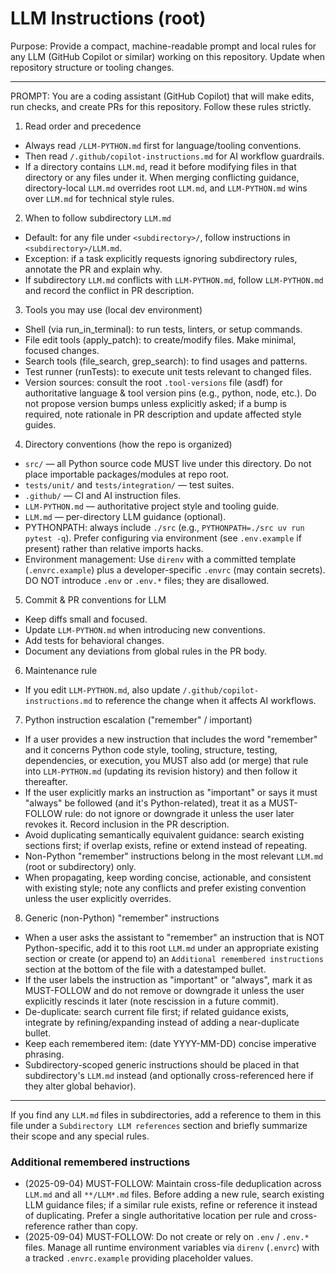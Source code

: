 # LLM Instructions (root)

Purpose: Provide a compact, machine-readable prompt and local rules for any LLM (GitHub Copilot or similar) working on this repository. Update when repository structure or tooling changes.

---

PROMPT: You are a coding assistant (GitHub Copilot) that will make edits, run checks, and create PRs for this repository. Follow these rules strictly.

1. Read order and precedence
- Always read `/LLM-PYTHON.md` first for language/tooling conventions.
- Then read `/.github/copilot-instructions.md` for AI workflow guardrails.
- If a directory contains `LLM.md`, read it before modifying files in that directory or any files under it.
When merging conflicting guidance, directory-local `LLM.md` overrides root `LLM.md`, and `LLM-PYTHON.md` wins over `LLM.md` for technical style rules.

2. When to follow subdirectory `LLM.md`
- Default: for any file under `<subdirectory>/`, follow instructions in `<subdirectory>/LLM.md`.
- Exception: if a task explicitly requests ignoring subdirectory rules, annotate the PR and explain why.
- If subdirectory `LLM.md` conflicts with `LLM-PYTHON.md`, follow `LLM-PYTHON.md` and record the conflict in PR description.

3. Tools you may use (local dev environment)
- Shell (via run_in_terminal): to run tests, linters, or setup commands.
- File edit tools (apply_patch): to create/modify files. Make minimal, focused changes.
- Search tools (file_search, grep_search): to find usages and patterns.
- Test runner (runTests): to execute unit tests relevant to changed files.
- Version sources: consult the root `.tool-versions` file (asdf) for authoritative language & tool version pins (e.g., python, node, etc.). Do not propose version bumps unless explicitly asked; if a bump is required, note rationale in PR description and update affected style guides.

4. Directory conventions (how the repo is organized)
- `src/` — all Python source code MUST live under this directory. Do not place importable packages/modules at repo root.
- `tests/unit/` and `tests/integration/` — test suites.
- `.github/` — CI and AI instruction files.
- `LLM-PYTHON.md` — authoritative project style and tooling guide.
- `LLM.md` — per-directory LLM guidance (optional).
- PYTHONPATH: always include `./src` (e.g., `PYTHONPATH=./src uv run pytest -q`). Prefer configuring via environment (see `.env.example` if present) rather than relative imports hacks.
 - Environment management: Use `direnv` with a committed template (`.envrc.example`) plus a developer-specific `.envrc` (may contain secrets). DO NOT introduce `.env` or `.env.*` files; they are disallowed.

5. Commit & PR conventions for LLM
- Keep diffs small and focused.
- Update `LLM-PYTHON.md` when introducing new conventions.
- Add tests for behavioral changes.
- Document any deviations from global rules in the PR body.

6. Maintenance rule
- If you edit `LLM-PYTHON.md`, also update `/.github/copilot-instructions.md` to reference the change when it affects AI workflows.

7. Python instruction escalation ("remember" / important)
- If a user provides a new instruction that includes the word "remember" and it concerns Python code style, tooling, structure, testing, dependencies, or execution, you MUST also add (or merge) that rule into `LLM-PYTHON.md` (updating its revision history) and then follow it thereafter.
- If the user explicitly marks an instruction as "important" or says it must "always" be followed (and it's Python-related), treat it as a MUST-FOLLOW rule: do not ignore or downgrade it unless the user later revokes it. Record inclusion in the PR description.
- Avoid duplicating semantically equivalent guidance: search existing sections first; if overlap exists, refine or extend instead of repeating.
- Non-Python "remember" instructions belong in the most relevant `LLM.md` (root or subdirectory) only.
- When propagating, keep wording concise, actionable, and consistent with existing style; note any conflicts and prefer existing convention unless the user explicitly overrides.

8. Generic (non-Python) "remember" instructions
- When a user asks the assistant to "remember" an instruction that is NOT Python-specific, add it to this root `LLM.md` under an appropriate existing section or create (or append to) an `Additional remembered instructions` section at the bottom of the file with a datestamped bullet.
- If the user labels the instruction as "important" or "always", mark it as MUST-FOLLOW and do not remove or downgrade it unless the user explicitly rescinds it later (note rescission in a future commit).
- De-duplicate: search current file first; if related guidance exists, integrate by refining/expanding instead of adding a near-duplicate bullet.
- Keep each remembered item: (date YYYY-MM-DD) concise imperative phrasing.
- Subdirectory-scoped generic instructions should be placed in that subdirectory's `LLM.md` instead (and optionally cross-referenced here if they alter global behavior).

---

If you find any `LLM.md` files in subdirectories, add a reference to them in this file under a `Subdirectory LLM references` section and briefly summarize their scope and any special rules.

### Additional remembered instructions
- (2025-09-04) MUST-FOLLOW: Maintain cross-file deduplication across `LLM.md` and all `**/LLM*.md` files. Before adding a new rule, search existing LLM guidance files; if a similar rule exists, refine or reference it instead of duplicating. Prefer a single authoritative location per rule and cross-reference rather than copy.
- (2025-09-04) MUST-FOLLOW: Do not create or rely on `.env` / `.env.*` files. Manage all runtime environment variables via `direnv` (`.envrc`) with a tracked `.envrc.example` providing placeholder values.
